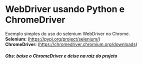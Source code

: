 # WebDriver usando Python e ChromeDriver
Exemplo simples do uso do selenium WebDriver no Chrome.<br/>
<Strong>Selenium: </Strong>(https://pypi.org/project/selenium/)<br/>
<Strong>ChromeDriver: </Strong>(https://chromedriver.chromium.org/downloads)
<h5>Obs: baixe o ChromeDriver e deixe na raiz do projeto</h5>
